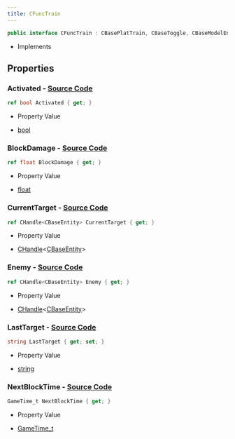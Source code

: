 ```yaml
---
title: CFuncTrain
---
```


```csharp
public interface CFuncTrain : CBasePlatTrain, CBaseToggle, CBaseModelEntity, CBaseEntity, CEntityInstance, ISchemaClass<CEntityInstance>, ISchemaClass<CBaseEntity>, ISchemaClass<CBaseModelEntity>, ISchemaClass<CBaseToggle>, ISchemaClass<CBasePlatTrain>, ISchemaClass<CFuncTrain>, ISchemaField, ISchemaClass, INativeHandle
```

- Implements

## Properties

### **Activated** - [Source Code](https://github.com/swiftly-solution/swiftlys2/blob/main/managed/src/SwiftlyS2.Generated/Schemas/Interfaces/CFuncTrain.cs#L18)

```csharp
ref bool Activated { get; }
```

- Property Value

- [bool](https://learn.microsoft.com/dotnet/api/system.boolean)

### **BlockDamage** - [Source Code](https://github.com/swiftly-solution/swiftlys2/blob/main/managed/src/SwiftlyS2.Generated/Schemas/Interfaces/CFuncTrain.cs#L22)

```csharp
ref float BlockDamage { get; }
```

- Property Value

- [float](https://learn.microsoft.com/dotnet/api/system.single)

### **CurrentTarget** - [Source Code](https://github.com/swiftly-solution/swiftlys2/blob/main/managed/src/SwiftlyS2.Generated/Schemas/Interfaces/CFuncTrain.cs#L16)

```csharp
ref CHandle<CBaseEntity> CurrentTarget { get; }
```

- Property Value

- [CHandle](/docs/api/shared/natives/chandle-1)<[CBaseEntity](/docs/api/shared/schemadefinitions/cbaseentity)>

### **Enemy** - [Source Code](https://github.com/swiftly-solution/swiftlys2/blob/main/managed/src/SwiftlyS2.Generated/Schemas/Interfaces/CFuncTrain.cs#L20)

```csharp
ref CHandle<CBaseEntity> Enemy { get; }
```

- Property Value

- [CHandle](/docs/api/shared/natives/chandle-1)<[CBaseEntity](/docs/api/shared/schemadefinitions/cbaseentity)>

### **LastTarget** - [Source Code](https://github.com/swiftly-solution/swiftlys2/blob/main/managed/src/SwiftlyS2.Generated/Schemas/Interfaces/CFuncTrain.cs#L26)

```csharp
string LastTarget { get; set; }
```

- Property Value

- [string](https://learn.microsoft.com/dotnet/api/system.string)

### **NextBlockTime** - [Source Code](https://github.com/swiftly-solution/swiftlys2/blob/main/managed/src/SwiftlyS2.Generated/Schemas/Interfaces/CFuncTrain.cs#L24)

```csharp
GameTime_t NextBlockTime { get; }
```

- Property Value

- [GameTime_t](/docs/api/shared/schemadefinitions/gametime_t)

